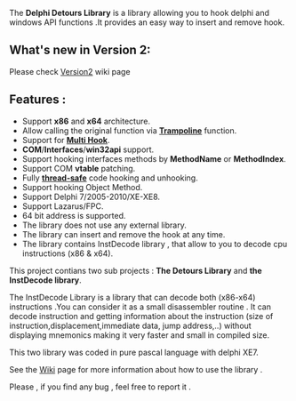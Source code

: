 The **Delphi Detours Library** is a library allowing you to hook delphi and windows API functions .It provides an easy way to insert and remove hook.

## What's new in Version 2: ##
Please check [Version2](https://github.com/MahdiSafsafi/delphi-detours-library/blob/wiki/Version2.md) wiki page
## Features : ##
  * Support **x86** and **x64** architecture.
  * Allow calling the original function via <u><b>Trampoline</b></u> function.
  * Support for <u><b>Multi Hook</b></u>.
  * **COM**/**Interfaces**/**win32api** support.
  * Support hooking interfaces methods by **MethodName** or **MethodIndex**.
  * Support COM **vtable** patching.
  * Fully <u><b>thread-safe</b></u> code hooking and unhooking.
  * Support hooking Object Method.
  * Support Delphi 7/2005-2010/XE-XE8.
  * Support Lazarus/FPC.
  * 64 bit address is supported.
  * The library does not use any external library.
  * The library can insert and remove the hook at any time.
  * The library contains InstDecode library , that allow to you to decode cpu instructions (x86 & x64).

This project contians two sub projects : **The Detours Library** and **the InstDecode library**.

The InstDecode Library is a library that can decode both (x86-x64) instructions .You can consider it as a small disassembler routine .
It can decode instruction and getting information about the instruction (size of instruction,displacement,immediate data, jump address,..) without displaying mnemonics making it very faster and small in compiled size.

This two library was coded in pure pascal language with delphi XE7.

See the [Wiki](https://github.com/MahdiSafsafi/delphi-detours-library/tree/wiki) page for more information about how to use the library .

Please , if you find any bug , feel free to report it .

